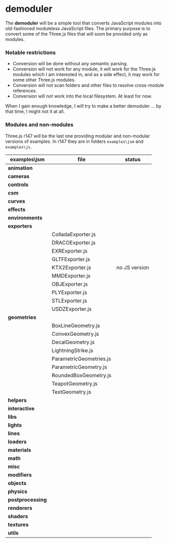 # demoduler

The **demoduler** will be a simple tool that converts JavaScript modules into
old-fashioned moduleless JavaScript files. The primary purpose is to convert
some of the Three.js files that will soon be provided only as modules.

### Notable restrictions

- Conversion will be done without any semantic parsing.
- Conversion will not work for any module, it will work for the Three.js modules
which I am interested in, and as a side effect, it may work for some other
Three.js modules.
- Conversion will not scan folders and other files to resolve cross-module
references.
- Conversion will not work into the local filesystem. At least for now.

When I gain enough knowledge, I will try to make a better demoduler ... by that
time, I might not it at all.

### Modules and non-modules
Three.js r147 will be the last one providing modular and non-modular versions of
examples. In r147 they are in folders `examples\jsm` and `examples\js`.

| examples\jsm | file | status |
| --- | --- | --- |
| **animation** | | |
| **cameras** | | |
| **controls** | | |
| **csm** | | |
| **curves** | | |
| **effects** | | |
| **environments** | | |
| **exporters** | | |
|| ColladaExporter.js ||
|| DRACOExporter.js ||
|| EXRExporter.js ||
|| GLTFExporter.js ||
|| KTX2Exporter.js | no JS version |
|| MMDExporter.js ||
|| OBJExporter.js ||
|| PLYExporter.js ||
|| STLExporter.js ||
|| USDZExporter.js ||
| **geometries** | | |
|| BoxLineGeometry.js ||
|| ConvexGeometry.js ||
|| DecalGeometry.js ||
|| LightningStrike.js ||
|| ParametricGeometries.js ||
|| ParametricGeometry.js ||
|| RoundedBoxGeometry.js ||
|| TeapotGeometry.js ||
|| TextGeometry.js ||
| **helpers** | | |
| **interactive** | | |
| **libs** | | |
| **lights** | | |
| **lines** | | |
| **loaders** | | |
| **materials** | | |
| **math** | | |
| **misc** | | |
| **modifiers** | | |
| **objects** | | |
| **physics** | | |
| **postprocessing** | | |
| **renderers** | | |
| **shaders** | | |
| **textures** | | |
| **utils** | | |



